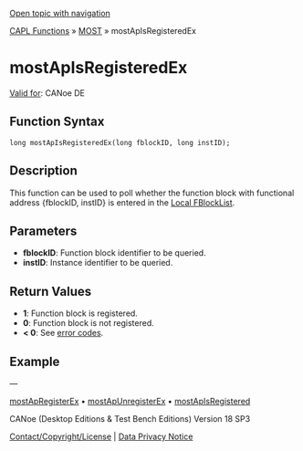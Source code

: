 [Open topic with navigation](../../../../../CANoeDEFamily.htm#Topics/CAPLFunctions/MOST/Functions/CAPLfunctionMOSTApIsRegisteredEx.md)

[CAPL Functions](../../CAPLfunctions.md) » [MOST](../CAPLfunctionsMOSTOverview.md) » mostApIsRegisteredEx

# mostApIsRegisteredEx

[Valid for](../../../Shared/FeatureAvailability.md): CANoe DE

## Function Syntax

```plaintext
long mostApIsRegisteredEx(long fblockID, long instID);
```

## Description

This function can be used to poll whether the function block with functional address {fblockID, instID} is entered in the [Local FBlockList](../../../CANoeCANalyzer/MOST/MOSTSimulationApplicationSocketLocalFBlockList.md).

## Parameters

- **fblockID**: Function block identifier to be queried.
- **instID**: Instance identifier to be queried.

## Return Values

- **1**: Function block is registered.
- **0**: Function block is not registered.
- **\< 0**: See [error codes](../CAPLfunctionsMOSTErrorCodes.md).

## Example

—

[mostApRegisterEx](CAPLfunctionMOSTApRegisterEx.md) • [mostApUnregisterEx](CAPLfunctionMOSTApUnregisterEx.md) • [mostApIsRegistered](CAPLfunctionMOSTApIsRegistered.md)

CANoe (Desktop Editions & Test Bench Editions) Version 18 SP3

[Contact/Copyright/License](../../../Shared/ContactCopyrightLicense.md) | [Data Privacy Notice](https://www.vector.com/int/en/company/get-info/privacy-policy/)
